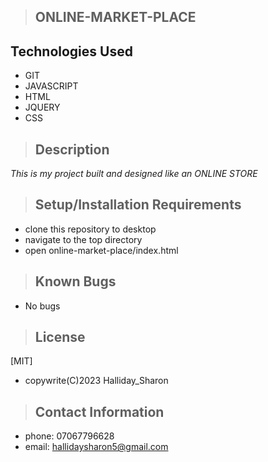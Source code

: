 >## ONLINE-MARKET-PLACE 

 
## Technologies Used

* GIT
* JAVASCRIPT
* HTML
* JQUERY
* CSS


>## Description

_This is my project built and designed like an ONLINE STORE_

>## Setup/Installation Requirements
* clone this repository to desktop
* navigate to the top directory
* open online-market-place/index.html

>## Known Bugs
* No bugs


>## License

[MIT]
* copywrite(C)2023 Halliday_Sharon

>## Contact Information
* phone: 07067796628
* email: hallidaysharon5@gmail.com